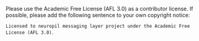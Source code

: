 Please use the Academic Free License (AFL 3.0) as a contributor license.
If possible, please add the following sentence to your own copyright notice:

`Licensed to neuropil messaging layer project under the Academic Free License (AFL 3.0)`.
